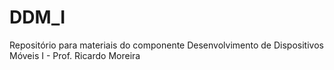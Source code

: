 # DDM_I
Repositório para materiais do componente Desenvolvimento de Dispositivos Móveis I - Prof. Ricardo Moreira
